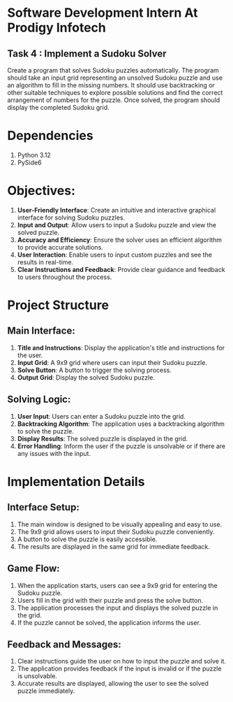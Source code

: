 # Software Development Intern At Prodigy Infotech 
## Task 4 : Implement a Sudoku Solver

Create a program that solves Sudoku puzzles automatically. The program should take an input grid representing an unsolved Sudoku puzzle and use an algorithm to fill in the missing numbers.
It should use backtracking or other suitable techniques to explore possible solutions and find the correct arrangement of numbers for the puzzle. Once solved, the program should display the completed Sudoku grid.

# Dependencies 
1. Python 3.12
2. PySide6

# Objectives:

1. **User-Friendly Interface**: Create an intuitive and interactive graphical interface for solving Sudoku puzzles.
2. **Input and Output**: Allow users to input a Sudoku puzzle and view the solved puzzle.
3. **Accuracy and Efficiency**: Ensure the solver uses an efficient algorithm to provide accurate solutions.
4. **User Interaction**: Enable users to input custom puzzles and see the results in real-time.
5. **Clear Instructions and Feedback**: Provide clear guidance and feedback to users throughout the process.
# Project Structure

## Main Interface:

1. **Title and Instructions**: Display the application's title and instructions for the user.
2. **Input Grid**: A 9x9 grid where users can input their Sudoku puzzle.
3. **Solve Button**: A button to trigger the solving process.
4. **Output Grid**: Display the solved Sudoku puzzle.

## Solving Logic:

1. **User Input**: Users can enter a Sudoku puzzle into the grid.
2. **Backtracking Algorithm**: The application uses a backtracking algorithm to solve the puzzle.
3. **Display Results**: The solved puzzle is displayed in the grid.
4. **Error Handling**: Inform the user if the puzzle is unsolvable or if there are any issues with the input.

# Implementation Details
## Interface Setup:

1. The main window is designed to be visually appealing and easy to use.
2. The 9x9 grid allows users to input their Sudoku puzzle conveniently.
3. A button to solve the puzzle is easily accessible.
4. The results are displayed in the same grid for immediate feedback.

## Game Flow:

1. When the application starts, users can see a 9x9 grid for entering the Sudoku puzzle.
2. Users fill in the grid with their puzzle and press the solve button.
3. The application processes the input and displays the solved puzzle in the grid.
4. If the puzzle cannot be solved, the application informs the user.

## Feedback and Messages:

1. Clear instructions guide the user on how to input the puzzle and solve it.
2. The application provides feedback if the input is invalid or if the puzzle is unsolvable.
3. Accurate results are displayed, allowing the user to see the solved puzzle immediately.
